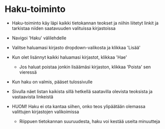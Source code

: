 # Haku-toiminto

* Haku-toiminto käy läpi kaikki tietokannan teokset ja niihin liitetyt linkit ja tarkistaa niiden saatavuuden valituissa kirjastoissa
* Navigoi 'Haku' välilehdelle
* Valitse haluamasi kirjasto dropdown-valikosta ja klikkaa 'Lisää'
* Kun olet lisännyt kaikki haluamasi kirjastot, klikkaa 'Hae'
    * Jos haluat poistaa jonkin lisäämäsi kirjaston, klikkaa 'Poista' sen vieressä

* Kun haku on valmis, pääset tulossivulle
* Sivulla näet listan kaikista sillä hetkellä saatavilla olevista teoksista ja vastaavista linkeistä
* HUOM! Haku ei ota kantaa siihen, onko teos ylipäätään olemassa valittujen kirjastojen valikoimissa
    * Riippuen tietokannan suuruudesta, haku voi kestää useita minuutteja

